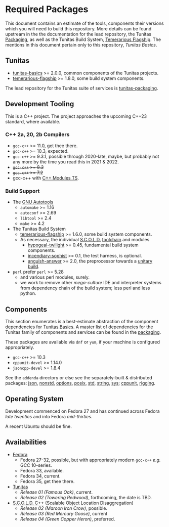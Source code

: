 # Required Packages

This document contains an estimate of the tools, components their versions which you will need to build this repository.  More details can be found upstream in the the documentation for the lead repository, the Tunitas [Packaging](https://github.com/yahoo/tunitas-packaging/blob/master/PACKAGES.md), as well as the Tunitas Build System, [Temerarious Flagship](https://github.com/yahoo/temerarious-flagship/blob/master/README.md).  The mentions in this document pertain only to this repository, _Tunitas Basics_.

## Tunitas

* [tunitas-basics](https://github.com/yahoo/tunitas-basics) >= 2.0.0, common components of the Tunitas projects.
* [temerarious-flagship](https://github.com/yahoo/temerarious-flagship) >= 1.8.0, some build system components.

The lead repository for the Tunitas suite of services is [tunitas-packaging](https://github.com/yahoo/tunitas-packaging).

## Development Tooling

This is a C++ project.  The project approaches the upcoming C++23 standard, where available.<!-- if it's in the language or <em>gonna be in the language</em> then we use it, and so should you. -->

### C++ 2a, 20, 2b Compilers
* `gcc-c++` >= 11.0, get thee there.
* `gcc-c++` >= 10.3, expected.
* `gcc-c++` >= 9.3.1, possible through 2020-late, maybe, but probably not any more by the time you read this in 2021 & 2022.
* <strike>`gcc-c++` >= 8.2</strike>
* <strike>`gcc-c++` >= 7.2</strike>
* gcc-c++ with [C++ Modules TS](https://gcc.gnu.org/wiki/cxx-modules).

### Build Support
* The [GNU Autotools](https://www.gnu.org/software/automake/manual/html_node/index.html#Top)
    * `automake` >= 1.16
    * `autoconf` >= 2.69
    * `libtool` >= 2.4
    * `make` >= 4.2
* The Tunitas Build System
    * [temerarious-flagship](https://github.com/yahoo/temerarious-flagship) >= 1.6.0, some build system components.
    * As necessary, the individual [S.C.O.L.D.](https://www.scold-lang.org) [toolchain](https://git.scold-lang.org/core) and modules
        * [hypogeal-twilight](https://git.scold-lang.org/core/hypogeal-twilight) >= 0.45, fundamental build system components.
        * [incendiary-sophist](https://git.scold-lang.org/core/incendiary-sophist) >= 0.1, the test harness, is optional.
        * [anguish-answer](https://git.scold-lang.org/core/anguish-answer) >= 2.0, the preprocessor towards a [unitary build](https://mesonbuild.com/Unity-builds.html).
* `perl` prefer `perl` >= 5.28
    * and various perl modules, surely.
    * we work to remove other <em>mega-culture</em> IDE and interpreter systems from dependency chain of the build system; less perl and less python.<!-- autotools ... yeah we know, we've heard -->

##  Components

This section enumerates is a best-estimate abstraction of the component dependencies for [Tunitas Basics](https://github.com/yahoo/tunitas-basics).  A master list of dependencies for the Tunitas family of components and services can be found in the [packaging](https://github.com/yahoo/tunitas-packaging/blob/master/PACKAGES.md).

These packages are available via `dnf` or `yum`, if your machine is configured appropriately.

* `gcc-c++` >= 10.3
* `cppunit-devel` >= 1.14.0
* `jsoncpp-devel` >= 1.8.4

See the `addenda` directory or else see the separately-built & distributed packages: [json](https://git.scold-lang.org/modules/json), [nonstd](https://git.scold-lang.org/modules/nonstd), [options](https://git.scold-lang.org/modules/options), [posix](https://git.scold-lang.org/modules/posix), [std](https://git.scold-lang.org/modules/std), [string](https://git.scold-lang.org/modules/string), [sys](https://git.scold-lang.org/modules/sys); [cppunit](https://git.scold-lang.org/modules/cppunit), [rigging](https://git.scold-lang.org/modules/rigging).<!-- These will prune down in the future as certain of these packages collapse into fewer larger libraries -->

## Operating System

Development commenced on Fedora 27 and has continued across Fedora <em>late twenties</em> and into Fedora <em>mid-thirties</em>.

A recent Ubuntu should be fine.

## Availabilities

* [Fedora](https://getfedora.com)
    * Fedora 27-32, possible, but with appropriately modern `gcc-c++` <em>e.g.</em> GCC 10-series.
    * Fedora 33, available.
    * Fedora 34, current.
    * Fedora 35, get thee there.
* [Tunitas](https://github.com/yahoo/tunitas-packaging/blob/master/README.md)
    * <em>Release 01 (Famous Oak)</em>, current.
    * <em>Release 02 (Towering Redwood)</em>, forthcoming, the date is TBD.
* [S.C.O.L.D. C++](https://www.scold-lang.org) (Scalable Object Location Disaggregation)
    * <em>Release 02 (Maroon Iron Crow)</em>, possible.
    * <em>Release 03 (Red Mercury Goose)</em>, current
    * <em>Release 04 (Green Copper Heron)</em>, preferred.
